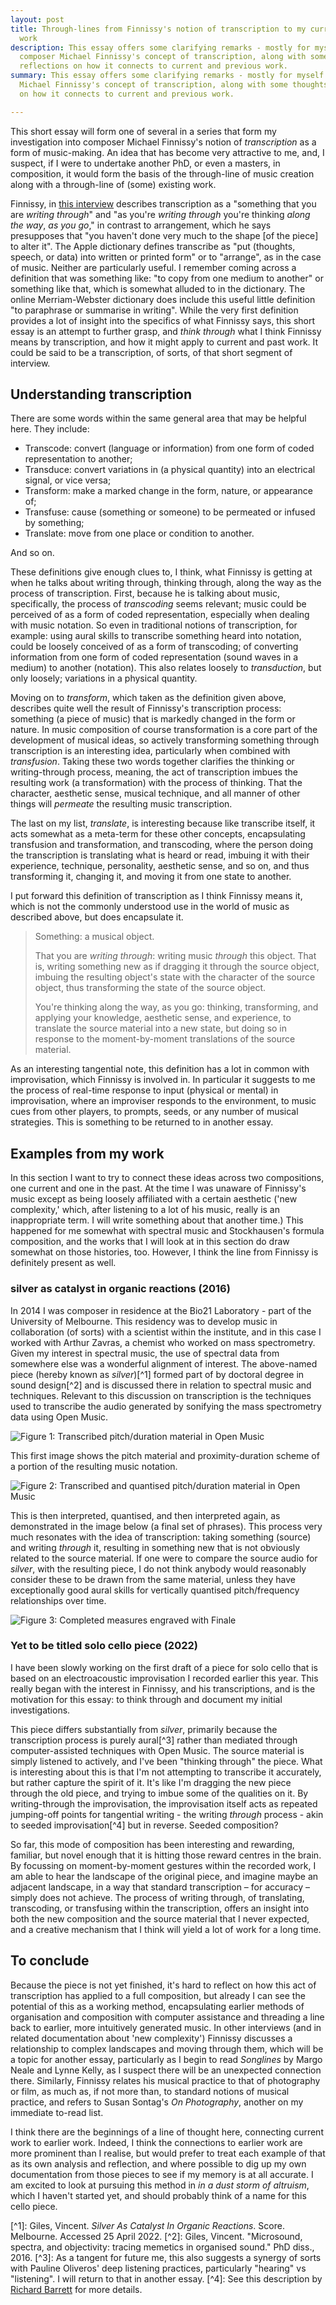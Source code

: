 ```yaml
---
layout: post
title: Through-lines from Finnissy's notion of transcription to my current and past
  work
description: This essay offers some clarifying remarks - mostly for myself - about
  composer Michael Finnissy's concept of transcription, along with some thoughts and
  reflections on how it connects to current and previous work.
summary: This essay offers some clarifying remarks - mostly for myself - about composer
  Michael Finnissy's concept of transcription, along with some thoughts and reflections
  on how it connects to current and previous work.

---
```

This short essay will form one of several in a series that form my investigation into composer Michael Finnissy's notion of _transcription_ as a form of music-making. An idea that has become very attractive to me, and, I suspect, if I were to undertake another PhD, or even a masters, in composition, it would form the basis of the through-line of music creation along with a through-line of (some) existing work.

Finnissy, in [this interview](https://www.youtube.com/watch?v=3ZMCOw4hAZA) describes transcription as a "something that you are _writing through_" and "as you're _writing through_ you're thinking _along the way_, _as you go_," in contrast to arrangement, which he says presupposes that "you haven't done very much to the shape \[of the piece\] to alter it". The Apple dictionary defines transcribe as "put (thoughts, speech, or data) into written or printed form" or to "arrange", as in the case of music. Neither are particularly useful. I remember coming across a definition that was something like: "to copy from one medium to another" or something like that, which is somewhat alluded to in the dictionary. The online Merriam-Webster dictionary does include this useful little definition "to paraphrase or summarise in writing". While the very first definition provides a lot of insight into the specifics of what Finnissy says, this short essay is an attempt to further grasp, and _think through_ what I think Finnissy means by transcription, and how it might apply to current and past work. It could be said to be a transcription, of sorts, of that short segment of interview.

## Understanding transcription

There are some words within the same general area that may be helpful here. They include:

* Transcode: convert (language or information) from one form of coded representation to another;
* Transduce: convert variations in (a physical quantity) into an electrical signal, or vice versa;
* Transform: make a marked change in the form, nature, or appearance of;
* Transfuse: cause (something or someone) to be permeated or infused by something;
* Translate: move from one place or condition to another.

And so on.

These definitions give enough clues to, I think, what Finnissy is getting at when he talks about writing through, thinking through, along the way as the process of transcription. First, because he is talking about music, specifically, the process of _transcoding_ seems relevant; music could be perceived of as a form of coded representation, especially when dealing with music notation. So even in traditional notions of transcription, for example: using aural skills to transcribe something heard into notation, could be loosely conceived of as a form of transcoding; of converting information from one form of coded representation (sound waves in a medium) to another (notation). This also relates loosely to _transduction_, but only loosely; variations in a physical quantity.

Moving on to _transform_, which taken as the definition given above, describes quite well the result of Finnissy's transcription process: something (a piece of music) that is markedly changed in the form or nature. In music composition of course transformation is a core part of the development of musical ideas, so actively transforming something through transcription is an interesting idea, particularly when combined with _transfusion_. Taking these two words together clarifies the thinking or writing-through process, meaning, the act of transcription imbues the resulting work (a transformation) with the process of thinking. That the character, aesthetic sense, musical technique, and all manner of other things will _permeate_ the resulting music transcription.

The last on my list, _translate_, is interesting because like transcribe itself, it acts somewhat as a meta-term for these other concepts, encapsulating transfusion and transformation, and transcoding, where the person doing the transcription is translating what is heard or read, imbuing it with their experience, technique, personality, aesthetic sense, and so on, and thus transforming it, changing it, and moving it from one state to another.

I put forward this definition of transcription as I think Finnissy means it, which is not the commonly understood use in the world of music as described above, but does encapsulate it.

> Something: a musical object.
>
> That you are _writing through_: writing music _through_ this object. That is, writing something new as if dragging it through the source object, imbuing the resulting object's state with the character of the source object, thus transforming the state of the source object.
>
> You're thinking along the way, as you go: thinking, transforming, and applying your knowledge, aesthetic sense, and experience, to translate the source material into a new state, but doing so in response to the moment-by-moment translations of the source material.

As an interesting tangential note, this definition has a lot in common with improvisation, which Finnissy is involved in. In particular it suggests to me the process of real-time response to input (physical or mental) in improvisation, where an improviser responds to the environment, to music cues from other players, to prompts, seeds, or any number of musical strategies. This is something to be returned to in another essay.

## Examples from my work

In this section I want to try to connect these ideas across two compositions, one current and one in the past. At the time I was unaware of Finnissy's music except as being loosely affiliated with a certain aesthetic ('new complexity,' which, after listening to a lot of his music, really is an inappropriate term. I will write something about that another time.) This happened for me somewhat with spectral music and Stockhausen's formula composition, and the works that I will look at in this section do draw somewhat on those histories, too. However, I think the line from Finnissy is definitely present as well.

### silver as catalyst in organic reactions (2016)

In 2014 I was composer in residence at the Bio21 Laboratory - part of the University of Melbourne. This residency was to develop music in collaboration (of sorts) with a scientist within the institute, and in this case I worked with Arthur Zavras, a chemist who worked on mass spectrometry. Given my interest in spectral music, the use of spectral data from somewhere else was a wonderful alignment of interest. The above-named piece (hereby known as _silver_)\[^1\] formed part of by doctoral degree in sound design\[^2\] and is discussed there in relation to spectral music and techniques. Relevant to this discussion on transcription is the techniques used to transcribe the audio generated by sonifying the mass spectrometry data using Open Music.

![Figure 1: Transcribed pitch/duration material in Open Music](/uploads/pitch-duration.png)

This first image shows the pitch material and proximity-duration scheme of a portion of the resulting music notation.

![Figure 2: Transcribed and quantised pitch/duration material in Open Music](/uploads/pitch-quantised.png)

This is then interpreted, quantised, and then interpreted again, as demonstrated in the image below (a final set of phrases). This process very much resonates with the idea of transcription: taking something (source) and writing _through_ it, resulting in something new that is not obviously related to the source material. If one were to compare the source audio for _silver_, with the resulting piece, I do not think anybody would reasonably consider these to be drawn from the same material, unless they have exceptionally good aural skills for vertically quantised pitch/frequency relationships over time.

![Figure 3: Completed measures engraved with Finale](/uploads/transcribed.png)

### Yet to be titled solo cello piece (2022)

I have been slowly working on the first draft of a piece for solo cello that is based on an electroacoustic improvisation I recorded earlier this year. This really began with the interest in Finnissy, and his transcriptions, and is the motivation for this essay: to think through and document my initial investigations.

This piece differs substantially from _silver_, primarily because the transcription process is purely aural\[^3\] rather than mediated through computer-assisted techniques with Open Music. The source material is simply listened to actively, and I've been "thinking through" the piece. What is interesting about this is that I'm not attempting to transcribe it accurately, but rather capture the spirit of it. It's like I'm dragging the new piece through the old piece, and trying to imbue some of the qualities on it. By writing-through the improvisation, the improvisation itself acts as repeated jumping-off points for tangential writing - the writing _through_ process - akin to seeded improvisation\[^4\] but in reverse. Seeded composition?

So far, this mode of composition has been interesting and rewarding, familiar, but novel enough that it is hitting those reward centres in the brain. By focussing on moment-by-moment gestures within the recorded work, I am able to hear the landscape of the original piece, and imagine maybe an adjacent landscape, in a way that standard transcription – for accuracy – simply does not achieve. The process of writing through, of translating, transcoding, or transfusing within the transcription, offers an insight into both the new composition and the source material that I never expected, and a creative mechanism that I think will yield a lot of work for a long time.

## To conclude

Because the piece is not yet finished, it's hard to reflect on how this act of transcription has applied to a full composition, but already I can see the potential of this as a working method, encapsulating earlier methods of organisation and composition with computer assistance and threading a line back to earlier, more intuitively generated music. In other interviews (and in related documentation about 'new complexity') Finnissy discusses a relationship to complex landscapes and moving through them, which will be a topic for another essay, particularly as I begin to read _Songlines_ by Margo Neale and Lynne Kelly, as I suspect there will be an unexpected connection there. Similarly, Finnissy relates his musical practice to that of photography or film, as much as, if not more than, to standard notions of musical practice, and refers to Susan Sontag's _On Photography_, another on my immediate to-read list.

I think there are the beginnings of a line of thought here, connecting current work to earlier work. Indeed, I think the connections to earlier work are more prominent than I realise, but would prefer to treat each example of that as its own analysis and reflection, and where possible to dig up my own documentation from those pieces to see if my memory is at all accurate. I am excited to look at pursuing this method in _in a dust storm of altruism_, which I haven't started yet, and should probably think of a name for this cello piece.

\[^1\]: Giles, Vincent. _Silver As Catalyst In Organic Reactions_. Score. Melbourne. Accessed 25 April 2022.
\[^2\]: Giles, Vincent. "Microsound, spectra, and objectivity: tracing memetics in organised sound." PhD diss., 2016.
\[^3\]: As a tangent for future me, this also suggests a synergy of sorts with Pauline Oliveros' deep listening practices, particularly "hearing" vs "listening". I will return to that in another essay.
\[^4\]: See this description by [Richard Barrett](https://www.pointofdeparture.org/PoD69/PoD69Barrett.html) for more details.